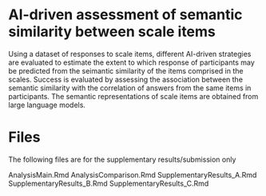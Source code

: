 # AI-driven assessment of semantic similarity between scale items

Using a dataset of responses to scale items, different AI-driven strategies are evaluated to estimate the extent to which response of participants may be predicted from the seimantic similarity of the items comprised in the scales. Success is evaluated by assessing the association between the semantic similarity with the correlation of answers from the same items in participants. The semantic representations of scale items are obtained from large language models.

# Files

The following files are for the supplementary results/submission only

AnalysisMain.Rmd
AnalysisComparison.Rmd
SupplementaryResults_A.Rmd
SupplementaryResults_B.Rmd
SupplementaryResults_C.Rmd